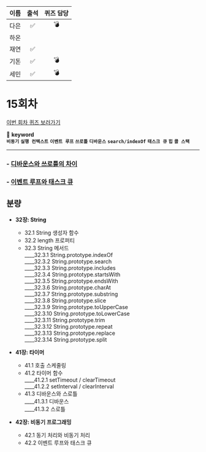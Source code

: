 |이름|출석|퀴즈 담당|
|:--:|:--:|:--:|
|다은|✅|💣|
|하온|||
|재연|✅||
|기돈|✅|💣|
|세민|✅|💣|

# 15회차
<a href="https://github.com/ooheunda/how-to-enjoy/issues/15">이번 회차 퀴즈 보러가기</a>  

📌 **keyword**  
    **`비동기`** **`실행 컨텍스트`** **`이벤트 루프`** **`쓰로틀`** **`디바운스`** **`search/indexOf`** **`태스크 큐`** **`힙`** **`콜 스택`**

<hr> 

### - [디바운스와 쓰로틀의 차이](https://webclub.tistory.com/607)
### - [이벤트 루프와 태스크 큐](https://velog.io/@yejineee/%EC%9D%B4%EB%B2%A4%ED%8A%B8-%EB%A3%A8%ED%94%84%EC%99%80-%ED%83%9C%EC%8A%A4%ED%81%AC-%ED%81%90-%EB%A7%88%EC%9D%B4%ED%81%AC%EB%A1%9C-%ED%83%9C%EC%8A%A4%ED%81%AC-%EB%A7%A4%ED%81%AC%EB%A1%9C-%ED%83%9C%EC%8A%A4%ED%81%AC-g6f0joxx)
  

## 분량

- **32장: String**
  - 32.1 String 생성자 함수
  - 32.2 length 프로퍼티
  - 32.3 String 메서드  
    ____32.3.1 String.prototype.indexOf  
    ____32.3.2 String.prototype.search  
    ____32.3.3 String.prototype.includes  
    ____32.3.4 String.prototype.startsWith  
    ____32.3.5 String.prototype.endsWith  
    ____32.3.6 String.prototype.charAt  
    ____32.3.7 String.prototype.substring  
    ____32.3.8 String.prototype.slice  
    ____32.3.9 String.prototype.toUpperCase  
    ____32.3.10 String.prototype.toLowerCase  
    ____32.3.11 String.prototype.trim  
    ____32.3.12 String.prototype.repeat  
    ____32.3.13 String.prototype.replace  
    ____32.3.14 String.prototype.split

- **41장: 타이머**
  - 41.1 호출 스케줄링
  - 41.2 타이머 함수  
    ____41.2.1 setTimeout / clearTimeout  
    ____41.2.2 setInterval / clearInterval  
  - 41.3 디바운스와 스로틀  
    ____41.3.1 디바운스  
    ____41.3.2 스로틀  

- **42장: 비동기 프로그래밍**
  - 42.1 동기 처리와 비동기 처리
  - 42.2 이벤트 루프와 태스크 큐
